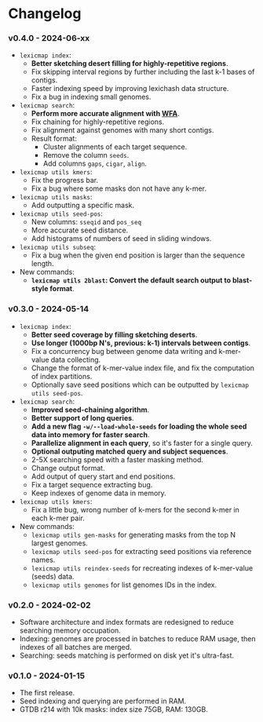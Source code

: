 # Changelog


### v0.4.0 - 2024-06-xx

- `lexicmap index`:
    - **Better sketching desert filling for highly-repetitive regions**.
    - Fix skipping interval regions by further including the last k-1 bases of contigs.
    - Faster indexing speed by improving lexichash data structure.
    - Fix a bug in indexing small genomes.
- `lexicmap search`:
    - **Perform more accurate alignment with [WFA](https://github.com/shenwei356/wfa)**.
    - Fix chaining for highly-repetitive regions.
    - Fix alignment against genomes with many short contigs.
    - Result format:
        - Cluster alignments of each target sequence.
        - Remove the column `seeds`.
        - Add columns `gaps`, `cigar`, `align`.
- `lexicmap utils kmers`:
    - Fix the progress bar.
    - Fix a bug where some masks don not have any k-mer.
- `lexicmap utils masks`:
    - Add outputting a specific mask.
- `lexicmap utils seed-pos`:
    - New columns: `sseqid` and `pos_seq`
    - More accurate seed distance.
    - Add histograms of numbers of seed in sliding windows.
- `lexicmap utils subseq`:
    - Fix a bug when the given end position is larger than the sequence length.
- New commands:
    - **`lexicmap utils 2blast`: Convert the default search output to blast-style format**.

### v0.3.0 - 2024-05-14

- `lexicmap index`:
    - **Better seed coverage by filling sketching deserts**.
    - **Use longer (1000bp N's, previous: k-1) intervals between contigs**.
    - Fix a concurrency bug between genome data writing and k-mer-value data collecting.
    - Change the format of k-mer-value index file, and fix the computation of index partitions.
    - Optionally save seed positions which can be outputted by `lexicmap utils seed-pos`.
- `lexicmap search`:
    - **Improved seed-chaining algorithm**.
    - **Better support of long queries**.
    - **Add a new flag `-w/--load-whole-seeds` for loading the whole seed data into memory for faster search**.
    - **Parallelize alignment in each query**, so it's faster for a single query.
    - **Optional outputing matched query and subject sequences**.
    - 2-5X searching speed with a faster masking method.
    - Change output format.
    - Add output of query start and end positions.
    - Fix a target sequence extracting bug.
    - Keep indexes of genome data in memory.
- `lexicmap utils kmers`:
    - Fix a little bug, wrong number of k-mers for the second k-mer in each k-mer pair.
- New commands:
    - `lexicmap utils gen-masks` for generating masks from the top N largest genomes.
    - `lexicmap utils seed-pos` for extracting seed positions via reference names.
    - `lexicmap utils reindex-seeds` for recreating indexes of k-mer-value (seeds) data.
    - `lexicmap utils genomes` for list genomes IDs in the index.

### v0.2.0 - 2024-02-02

- Software architecture and index formats are redesigned to reduce searching memory occupation.
- Indexing: genomes are processed in batches to reduce RAM usage, then indexes of all batches are merged.
- Searching: seeds matching is performed on disk yet it's ultra-fast.

### v0.1.0 - 2024-01-15

- The first release.
- Seed indexing and querying are performed in RAM.
- GTDB r214 with 10k masks: index size 75GB, RAM: 130GB.
